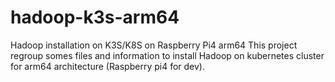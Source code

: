 # hadoop-k3s-arm64
Hadoop installation on K3S/K8S on Raspberry Pi4 arm64
This project regroup somes files and information to install Hadoop on kubernetes cluster for arm64 architecture (Raspberry pi4 for dev).
